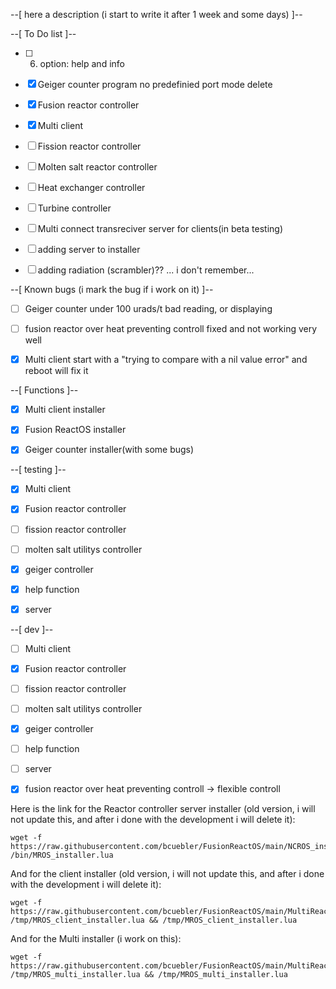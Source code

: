 --[ here a description (i start to write it after 1 week and some days) ]--




--[ To Do list ]--
- [ ] 6. option: help and info
- [x] Geiger counter program no predefinied port mode delete
- [x] Fusion reactor controller
- [x] Multi client
- [ ] Fission reactor controller
- [ ] Molten salt reactor controller
- [ ] Heat exchanger controller
- [ ] Turbine controller
- [ ] Multi connect transreciver server for clients(in beta testing)
- [ ] adding server to installer
- [ ] adding radiation (scrambler)?? ... i don't remember...



--[ Known bugs (i mark the bug if i work on it) ]--
- [ ] Geiger counter under 100 urads/t bad reading, or displaying
- [ ] fusion reactor over heat preventing controll fixed and not working very well
- [x] Multi client start with a "trying to compare with a nil value error" and reboot will fix it



--[ Functions ]--
- [x] Multi client installer
- [x] Fusion ReactOS installer
- [x] Geiger counter installer(with some bugs)



--[ testing ]--
- [x] Multi client
- [x] Fusion reactor controller
- [ ] fission reactor controller
- [ ] molten salt utilitys controller
- [x] geiger controller
- [x] help function
- [x] server



--[ dev ]--
- [ ] Multi client
- [x] Fusion reactor controller
- [ ] fission reactor controller
- [ ] molten salt utilitys controller
- [x] geiger controller
- [ ] help function
- [ ] server
- [x] fusion reactor over heat preventing controll -> flexible controll



Here is the link for the Reactor controller server installer (old version, i will not update this, and after i done with the development i will delete it):
```
wget -f https://raw.githubusercontent.com/bcuebler/FusionReactOS/main/NCROS_installer.lua /bin/MROS_installer.lua
```

And for the client installer (old version, i will not update this, and after i done with the development i will delete it):
```
wget -f https://raw.githubusercontent.com/bcuebler/FusionReactOS/main/MultiReactOS_client_installer.lua /tmp/MROS_client_installer.lua && /tmp/MROS_client_installer.lua
```

And for the Multi installer (i work on this):
```
wget -f https://raw.githubusercontent.com/bcuebler/FusionReactOS/main/MultiReactOS_multi_installer.lua /tmp/MROS_multi_installer.lua && /tmp/MROS_multi_installer.lua
```

